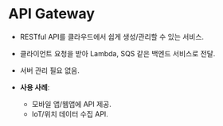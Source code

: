 # API Gateway
- RESTful API를 클라우드에서 쉽게 생성/관리할 수 있는 서비스.
- 클라이언트 요청을 받아 Lambda, SQS 같은 백엔드 서비스로 전달.
- 서버 관리 필요 없음.

- **사용 사례**:
  - 모바일 앱/웹앱에 API 제공.
  - IoT/위치 데이터 수집 API.